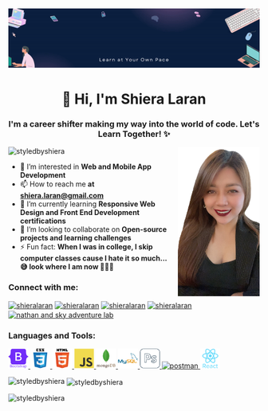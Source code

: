 <h1 align="center"> <img align=“center” src="https://github.com/StyledByShiera/Front-End-Public/blob/main/GIF/GIF2-README-ezgif.com-video-to-gif-converter.gif?raw=true" /> </h1>

<h1 align="center">👋 Hi, I'm Shiera Laran</h1>

<h3 align="center">I'm a career shifter making my way into the world of code. Let's Learn Together! ✨</h3>

<img align="right" height="300" width=“300” src="https://github.com/StyledByShiera/Front-End-Public/blob/main/Images/Shiera_png_july2022.png?raw=true"  />

<p align="left"> <img src="https://komarev.com/ghpvc/?username=styledbyshiera&label=Profile%20views&color=0e75b6&style=flat" alt="styledbyshiera" /> </p>

- 👀 I’m interested in **Web and Mobile App Development**
- 📫 How to reach me **at shiera.laran@gmail.com**
- 🌱 I’m currently learning **Responsive Web Design and Front End Development certifications**
- 💞️ I’m looking to collaborate on **Open-source projects and learning challenges**
- ⚡ Fun fact: **When I was in college, I skip computer classes cause I hate it so much... <br>
  😅 look where I am now 👩🏻‍💻**

<h3 align="left">Connect with me:</h3>
<p align="left">
<a href="https://twitter.com/shieralaran" target="blank"><img align="center" src="https://raw.githubusercontent.com/rahuldkjain/github-profile-readme-generator/master/src/images/icons/Social/twitter.svg" alt="shieralaran" height="30" width="40" /></a>
<a href="https://linkedin.com/in/shieralaran" target="blank"><img align="center" src="https://raw.githubusercontent.com/rahuldkjain/github-profile-readme-generator/master/src/images/icons/Social/linked-in-alt.svg" alt="shieralaran" height="30" width="40" /></a>
<a href="https://fb.com/shieralaran" target="blank"><img align="center" src="https://raw.githubusercontent.com/rahuldkjain/github-profile-readme-generator/master/src/images/icons/Social/facebook.svg" alt="shieralaran" height="30" width="40" /></a>
<a href="https://instagram.com/shieralaran" target="blank"><img align="center" src="https://raw.githubusercontent.com/rahuldkjain/github-profile-readme-generator/master/src/images/icons/Social/instagram.svg" alt="shieralaran" height="30" width="40" /></a>
<a href="https://www.youtube.com/@NathanSkyAdventureLab" target="blank"><img align="center" src="https://raw.githubusercontent.com/rahuldkjain/github-profile-readme-generator/master/src/images/icons/Social/youtube.svg" alt="nathan and sky adventure lab" height="30" width="40" /></a>
</p>

<h3 align="left">Languages and Tools:</h3>
<p align="left"> <a href="https://getbootstrap.com" target="_blank" rel="noreferrer"> <img src="https://raw.githubusercontent.com/devicons/devicon/master/icons/bootstrap/bootstrap-plain-wordmark.svg" alt="bootstrap" width="40" height="40"/> </a> <a href="https://www.w3schools.com/css/" target="_blank" rel="noreferrer"> <img src="https://raw.githubusercontent.com/devicons/devicon/master/icons/css3/css3-original-wordmark.svg" alt="css3" width="40" height="40"/> </a> <a href="https://www.w3.org/html/" target="_blank" rel="noreferrer"> <img src="https://raw.githubusercontent.com/devicons/devicon/master/icons/html5/html5-original-wordmark.svg" alt="html5" width="40" height="40"/> </a> <a href="https://developer.mozilla.org/en-US/docs/Web/JavaScript" target="_blank" rel="noreferrer"> <img src="https://raw.githubusercontent.com/devicons/devicon/master/icons/javascript/javascript-original.svg" alt="javascript" width="40" height="40"/> </a> <a href="https://www.mongodb.com/" target="_blank" rel="noreferrer"> <img src="https://raw.githubusercontent.com/devicons/devicon/master/icons/mongodb/mongodb-original-wordmark.svg" alt="mongodb" width="40" height="40"/> </a> <a href="https://www.mysql.com/" target="_blank" rel="noreferrer"> <img src="https://raw.githubusercontent.com/devicons/devicon/master/icons/mysql/mysql-original-wordmark.svg" alt="mysql" width="40" height="40"/> </a> <a href="https://www.photoshop.com/en" target="_blank" rel="noreferrer"> <img src="https://raw.githubusercontent.com/devicons/devicon/master/icons/photoshop/photoshop-line.svg" alt="photoshop" width="40" height="40"/> </a> <a href="https://postman.com" target="_blank" rel="noreferrer"> <img src="https://www.vectorlogo.zone/logos/getpostman/getpostman-icon.svg" alt="postman" width="40" height="40"/> </a> <a href="https://reactjs.org/" target="_blank" rel="noreferrer"> <img src="https://raw.githubusercontent.com/devicons/devicon/master/icons/react/react-original-wordmark.svg" alt="react" width="40" height="40"/> </a> </p>

<p><img align="left" src="https://github-readme-stats.vercel.app/api/top-langs?username=styledbyshiera&show_icons=true&locale=en&layout=compact" alt="styledbyshiera" /></p>

<p>&nbsp;<img align="center" src="https://github-readme-stats.vercel.app/api?username=styledbyshiera&show_icons=true&locale=en" alt="styledbyshiera" /></p>

<p><img align="center" src="https://github-readme-streak-stats.herokuapp.com/?user=styledbyshiera&" alt="styledbyshiera" /></p>
